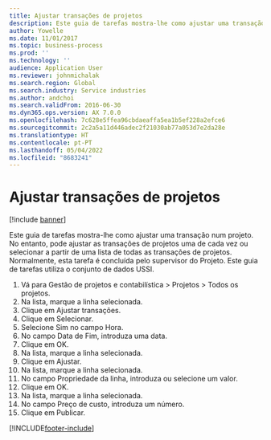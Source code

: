 ```yaml
---
title: Ajustar transações de projetos
description: Este guia de tarefas mostra-lhe como ajustar uma transação num projeto.
author: Yowelle
ms.date: 11/01/2017
ms.topic: business-process
ms.prod: ''
ms.technology: ''
audience: Application User
ms.reviewer: johnmichalak
ms.search.region: Global
ms.search.industry: Service industries
ms.author: andchoi
ms.search.validFrom: 2016-06-30
ms.dyn365.ops.version: AX 7.0.0
ms.openlocfilehash: 7c628e5ffea96cbdaeaffa5ea1b5ef228a2efce6
ms.sourcegitcommit: 2c2a5a11d446adec2f21030ab77a053d7e2da28e
ms.translationtype: HT
ms.contentlocale: pt-PT
ms.lasthandoff: 05/04/2022
ms.locfileid: "8683241"
---
```

# <a name="adjust-project-transactions"></a>Ajustar transações de projetos

[!include [banner](../../includes/banner.md)]

Este guia de tarefas mostra-lhe como ajustar uma transação num projeto. No entanto, pode ajustar as transações de projetos uma de cada vez ou selecionar a partir de uma lista de todas as transações de projetos. Normalmente, esta tarefa é concluída pelo supervisor do Projeto. Este guia de tarefas utiliza o conjunto de dados USSI.

1. Vá para Gestão de projetos e contabilística > Projetos > Todos os projetos. 
2. Na lista, marque a linha selecionada. 
3. Clique em Ajustar transações. 
4. Clique em Selecionar. 
5. Selecione Sim no campo Hora. 
6. No campo Data de Fim, introduza uma data. 
7. Clique em OK. 
8. Na lista, marque a linha selecionada. 
9. Clique em Ajustar. 
10. Na lista, marque a linha selecionada. 
11. No campo Propriedade da linha, introduza ou selecione um valor. 
12. Clique em OK. 
13. Na lista, marque a linha selecionada. 
14. No campo Preço de custo, introduza um número. 
15. Clique em Publicar. 


[!INCLUDE[footer-include](../../includes/footer-banner.md)]